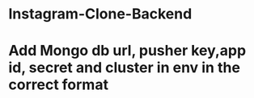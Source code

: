 # Instagram-Clone-Backend

# Add Mongo db url, pusher key,app id, secret and cluster in env in the correct format